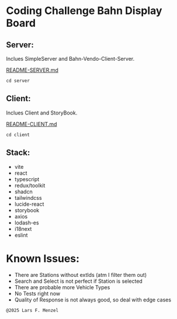 # Coding Challenge Bahn Display Board

## Server:
Inclues SimpleServer and Bahn-Vendo-Client-Server.

[README-SERVER.md](server/README-SERVER.md)

`cd server`

## Client:
Inclues Client and StoryBook.

[README-CLIENT.md](client/README-CLIENT.md)

`cd client`

## Stack:
- vite
- react
- typescript
- redux/toolkit
- shadcn
- tailwindcss
- lucide-react
- storybook
- axios
- lodash-es
- i18next
- eslint

# Known Issues:
- There are Stations without extIds (atm I filter them out)
- Search and Select is not perfect if Station is selected
- There are probable more Vehicle Types
- No Tests right now
- Quality of Response is not always good, so deal with edge cases

`@2025 Lars F. Menzel`
